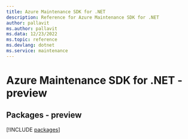 ```yaml
---
title: Azure Maintenance SDK for .NET
description: Reference for Azure Maintenance SDK for .NET
author: pallavit
ms.author: pallavit
ms.data: 12/23/2022
ms.topic: reference
ms.devlang: dotnet
ms.service: maintenance
---
```

# Azure Maintenance SDK for .NET - preview
## Packages - preview
[!INCLUDE [packages](maintenance-index.md)]